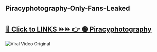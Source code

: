 
 ## Piracyphotography-Only-Fans-Leaked

# <h2><a href="https://clipsfans.com/Piracyphotography&ref=git">🔗 Click to LINKS ⏩⏩ 👉 🟢 Piracyphotography </a></h2>

<a href="https://clipsfans.com/Piracyphotography&ref=git" rel="nofollow" data-target="animated-image.originalLink"><img src="https://i.ibb.co.com/xMMVF88/686577567.gif" alt="Viral Video Original" style="max-width: 100%; display: inline-block;" data-target="animated-image.originalImage"></a>
